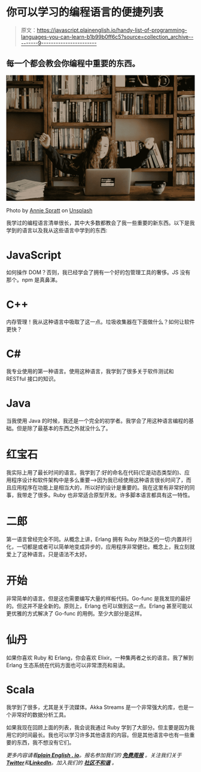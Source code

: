 # 你可以学习的编程语言的便捷列表

> 原文：<https://javascript.plainenglish.io/handy-list-of-programming-languages-you-can-learn-b1b99b0ff6c5?source=collection_archive---------9----------------------->

## 每一个都会教会你编程中重要的东西。

![](img/656450d35f9ca3988c68e79789d93436.png)

Photo by [Annie Spratt](https://unsplash.com/@anniespratt?utm_source=medium&utm_medium=referral) on [Unsplash](https://unsplash.com?utm_source=medium&utm_medium=referral)

我学过的编程语言清单很长，其中大多数都教会了我一些重要的新东西。以下是我学到的语言以及我从这些语言中学到的东西:

# **JavaScript**

如何操作 DOM？否则，我已经学会了拥有一个好的包管理工具的奢侈。JS 没有那个。npm 是真鼻涕。

# **C++**

内存管理！我从这种语言中吸取了这一点。垃圾收集器在下面做什么？如何让软件更快？

# **C#**

我专业使用的第一种语言。使用这种语言，我学到了很多关于软件测试和 RESTful 接口的知识。

# **Java**

当我使用 Java 的时候，我还是一个完全的初学者。我学会了用这种语言编程的基础。但是除了最基本的东西之外就没什么了。

# **红宝石**

我实际上用了最长时间的语言。我学到了:好的命名在代码(它是动态类型的)、应用程序设计和软件架构中是多么重要-->因为我已经使用这种语言很长时间了，而且应用程序在功能上是相当大的，所以好的设计是重要的。我在这里有非常好的同事，我带走了很多。Ruby 也非常适合原型开发。许多脚本语言都具有这一特性。

# **二郎**

第一语言曾经完全不同。从概念上讲，Erlang 拥有 Ruby 所缺乏的一切:内置并行化，一切都是或者可以简单地变成异步的，应用程序非常健壮。概念上，我立刻就爱上了这种语言。只是语法不太好。

# **开始**

非常简单的语言。但是这也需要编写大量的样板代码。Go-func 是我发现的最好的。但这并不是全新的。原则上，Erlang 也可以做到这一点。Erlang 甚至可能以更优雅的方式解决了 Go-func 的用例。至少大部分是这样。

# **仙丹**

如果你喜欢 Ruby 和 Erlang，你会喜欢 Elixir。一种集两者之长的语言。我了解到 Erlang 生态系统在代码方面也可以非常漂亮和易读。

# **Scala**

我学到了很多，尤其是关于流媒体。Akka Streams 是一个非常强大的库，也是一个非常好的数据分析工具。

如果我现在回顾上面的列表，我会说我通过 Ruby 学到了大部分。但主要是因为我用它的时间最长。我也可以学习许多其他语言的内容。但是其他语言中也有一些重要的东西，我不想没有它们。

*更多内容请看*[***plain English . io***](https://plainenglish.io/)*。报名参加我们的* [***免费周报***](http://newsletter.plainenglish.io/) *。关注我们关于*[***Twitter***](https://twitter.com/inPlainEngHQ)*和*[***LinkedIn***](https://www.linkedin.com/company/inplainenglish/)*。加入我们的* [***社区不和谐***](https://discord.gg/GtDtUAvyhW) *。*